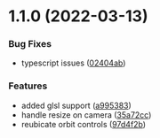 # 1.1.0 (2022-03-13)

### Bug Fixes

- typescript issues ([02404ab](https://github.com/alvarosabu/modern-three/commit/02404abcda8919dfb84ab5e3ac73fc19ad3405a2))

### Features

- added glsl support ([a995383](https://github.com/alvarosabu/modern-three/commit/a995383211422d555dea963259a5855e5a172280))
- handle resize on camera ([35a72cc](https://github.com/alvarosabu/modern-three/commit/35a72ccdab17d32e4b890262f14131d037baed01))
- reubicate orbit controls ([97d4f2b](https://github.com/alvarosabu/modern-three/commit/97d4f2bcf6dfab56d4832789836078395c43e6f1))
